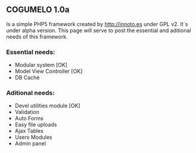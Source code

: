 ## COGUMELO 1.0a
Is a simple PHP5 framework created by <http://innoto.es> under GPL v2. It`s under alpha version. 
This page will serve to post the essential and aditional needs of this framework.


### Essential needs:
* Modular system [OK]
* Model View Controller [OK]
* DB Caché

### Aditional needs:
* Devel utilities module  [OK]
* Validation
 * Auto Forms
 * Easy file uploads 
* Ajax Tables
* Users Modules
* Admin panel

